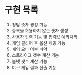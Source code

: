 # 구현 목록

1. 정답 숫자 생성 기능
2. 중복을 허용하지 않는 숫자 생성
3. 사용자 입력 기능 및 입력값 예외처리
4. 게임 클리어 후 옵션 제공 기능
5. 게임 오버 여부 파악
6. 스트라이크 갯수 계산 기능
7. 볼넷 갯수 계산 기능
8. 야구 게임 결과 산출 기능